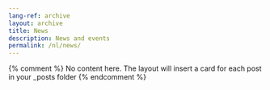 ```yaml
---
lang-ref: archive
layout: archive
title: News
description: News and events
permalink: /nl/news/
---
```

{% comment %}
  No content here. The layout will insert a card for each post in your _posts folder
{% endcomment %}